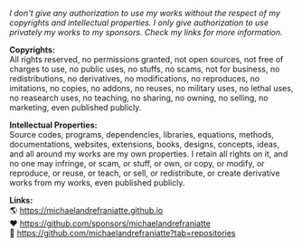 ﻿  
*I don't give any authorization to use my works without the respect of my copyrights and intellectual properties. I only give authorization to use privately my works to my sponsors. Check my links for more information.*  
  
**Copyrights:**  
All rights reserved, no permissions granted, not open sources, not free of charges to use, no public uses, no stuffs, no scams, not for business, no redistributions, no derivatives, no modifications, no reproduces, no imitations, no copies, no addons, no reuses, no military uses, no lethal uses, no reasearch uses, no teaching, no sharing, no owning, no selling, no marketing, even published publicly.  
  
**Intellectual Properties:**  
Source codes, programs, dependencies, libraries, equations, methods, documentations, websites, extensions, books, designs, concepts, ideas, and all around my works are my own properties. I retain all rights on it, and no one may infringe, or scam, or stuff, or own, or copy, or modify, or reproduce, or reuse, or teach, or sell, or redistribute, or create derivative works from my works, even published publicly.  
  
**Links:**  
🌎 https://michaelandrefraniatte.github.io  
❤️ https://github.com/sponsors/michaelandrefraniatte  
📜 https://github.com/michaelandrefraniatte?tab=repositories  
  
